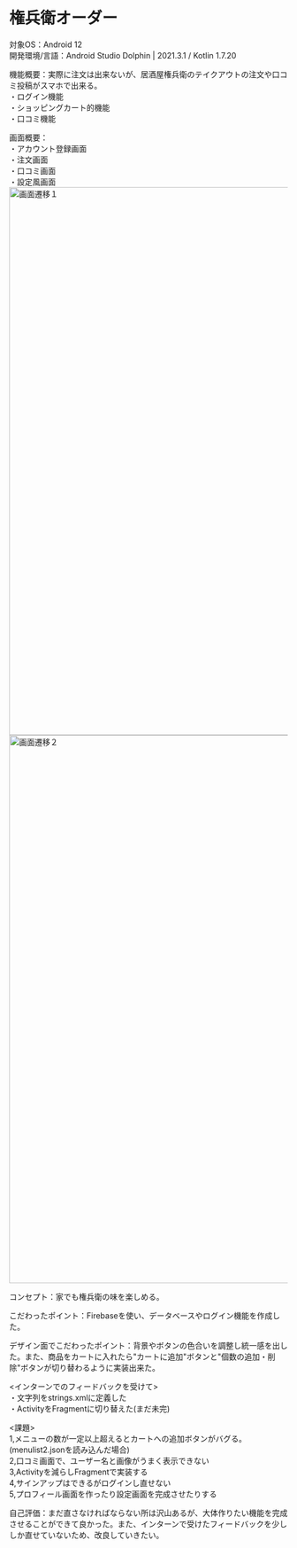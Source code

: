 # 権兵衛オーダー

対象OS：Android 12  
開発環境/言語：Android Studio Dolphin | 2021.3.1 /  Kotlin 1.7.20  

機能概要：実際に注文は出来ないが、居酒屋権兵衛のテイクアウトの注文や口コミ投稿がスマホで出来る。  
・ログイン機能  
・ショッピングカート的機能   
・口コミ機能

画面概要：  
・アカウント登録画面    
・注文画面    
・口コミ画面    
・設定風画面  
<img width="989" alt="画面遷移１" src="https://user-images.githubusercontent.com/87113276/199092705-af5145d9-0915-43d7-a10d-1b322f1a0f32.png">
<img width="989" alt="画面遷移２" src="https://user-images.githubusercontent.com/87113276/199092711-feb47184-89f0-4cd3-a0cf-bf9bf64f5a85.png">

    
コンセプト：家でも権兵衛の味を楽しめる。

こだわったポイント：Firebaseを使い、データベースやログイン機能を作成した。

デザイン面でこだわったポイント：背景やボタンの色合いを調整し統一感を出した。また、商品をカートに入れたら"カートに追加"ボタンと"個数の追加・削除"ボタンが切り替わるように実装出来た。

<インターンでのフィードバックを受けて>  
・文字列をstrings.xmlに定義した  
・ActivityをFragmentに切り替えた(まだ未完)  

<課題>  
1,メニューの数が一定以上超えるとカートへの追加ボタンがバグる。(menulist2.jsonを読み込んだ場合)    
2,口コミ画面で、ユーザー名と画像がうまく表示できない  
3,Activityを減らしFragmentで実装する  
4,サインアップはできるがログインし直せない  
5,プロフィール画面を作ったり設定画面を完成させたりする  

自己評価：まだ直さなければならない所は沢山あるが、大体作りたい機能を完成させることができて良かった。また、インターンで受けたフィードバックを少ししか直せていないため、改良していきたい。
